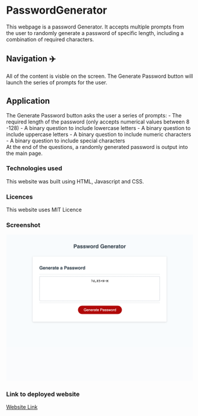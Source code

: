 # PasswordGenerator

This webpage is a password Generator. It accepts multiple prompts from the user to randomly generate a password of specific length, including a combination of required characters. 

## Navigation ✈️
All of the content is visble on the screen. The Generate Password button will launch the series of prompts for the user. 

## Application
The Generate Password button asks the user a series of prompts:
    - The required length of the password (only accepts numerical values between 8 -128)
    - A binary question to include lowercase letters
    - A binary question to include uppercase letters
    - A binary question to include numeric characters
    - A binary question to include special characters  
At the end of the questions, a randomly generated password is output into the main page.

### Technologies used
This website was built using HTML, Javascript and CSS.

### Licences
This website uses MIT Licence

### Screenshot
![Screenshot](assets/Screenshot.png)

### Link to deployed website
[Website Link](https://riskthatbiscuit.github.io/PasswordGenerator/)